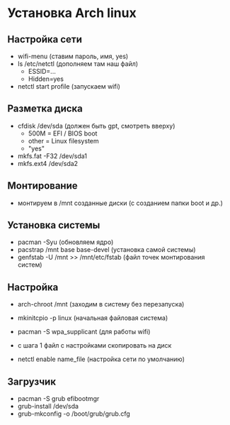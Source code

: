 # Установка Arch linux

## Настройка сети
  - wifi-menu                                               (ставим пароль, имя, yes)
  - ls /etc/netctl                                          (дополняем там наш файл)
    - ESSID=...
    - Hidden=yes
  - netctl start profile                                    (запускаем wifi)

## Разметка диска
  - cfdisk /dev/sda                                         (должен быть gpt, смотреть вверху)
    - 500M  = EFI / BIOS boot
    - other = Linux filesystem
    - "yes"
  - mkfs.fat -F32 /dev/sda1
  - mkfs.ext4 /dev/sda2

## Mонтирование
  - монтируем в /mnt созданные диски                        (с созданием папки boot и др.)

## Установка системы
  - pacman -Syu                                             (обновляем ядро)
  - pacstrap /mnt base base-devel                           (установка самой системы)
  - genfstab -U /mnt >> /mnt/etc/fstab                      (файл точек монтирования систем)

## Настройка
  - arch-chroot /mnt                                        (заходим в систему без перезапуска)
  - mkinitcpio -p linux                                     (начальная файловая система)

  - pacman -S wpa_supplicant                                (для работы wifi)
  - с шага 1 файл с настройками скопировать на диск
  - netctl enable name_file                                 (настройка сети по умолчанию)

## Загрузчик
  - pacman -S grub efibootmgr
  - grub-install /dev/sda
  - grub-mkconfig -o /boot/grub/grub.cfg
